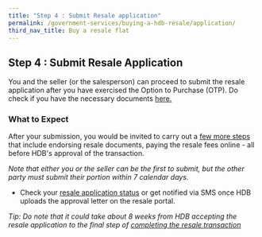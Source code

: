```yaml
---
title: "Step 4 : Submit Resale application"
permalink: /government-services/buying-a-hdb-resale/application/
third_nav_title: Buy a resale flat
---
```


## Step 4 : Submit Resale Application

You and the seller (or the salesperson) can proceed to submit the resale application after you have exercised the Option to Purchase (OTP).
Do check if you have the necessary documents <a href="https://www.hdb.gov.sg/cs/infoweb/residential/buying-a-flat/resale/procedures/resale-application/additional-information-" target="_blank">here.</a>


### What to Expect

After your submission, you would be invited to carry out a <a href="https://www.hdb.gov.sg/cs/infoweb/residential/buying-a-flat/resale/buying-process/application-procedure/resale-application" target="_blank">few more steps</a> that include endorsing resale documents, paying the resale fees online - all before HDB's approval of the transaction.

*Note that either you or the seller can be the first to submit, but the other party must submit their portion within 7 calendar days.*

- Check your <a href="https://services2.hdb.gov.sg/webapp/BB31AWDashboardWeb/BB31PLogin.jsp" target="_blank">resale application status</a> or get notified via SMS once HDB uploads the approval letter on the resale portal.

*Tip: Do note that it could take about 8 weeks from HDB accepting the resale application to the final step of [completing the resale transaction](/government-services/buying-a-hdb-resale/complete/)*
